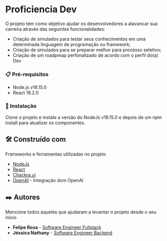 # Proficiencia Dev

 O projeto tem como objetivo ajudar os desenvolvedores a alavancar sua carreira através das seguintes funcionalidades: 
 
 * Criação de simulados para testar seus conhecimentos em uma determinada linguagem de programação ou framework;
 * Criação de simulados para se preparar melhor para processo seletivo;
 * Criação de um roadpmap perfonalizado de acordo com o perfil do(a) Dev


### 📋 Pré-requisitos

* Node.js v18.15.0
* React 18.2.0


### 🔧 Instalação

Clone o projeto e instale a versão do NodeJs v18.15.0 e depois de um npm install para atualizar os componentes.


## 🛠️ Construído com

Frameworks e ferramentas utilizadas no projeto

* [NodeJs](https://nodejs.org/en)  
* [React](https://react.dev/) 
* [Chackra.ui](https://chakra-ui.com/) 
* [OpenAI](https://platform.openai.com/) - Integração dom OpenAI


## ✒️ Autores

Mencione todos aqueles que ajudaram a levantar o projeto desde o seu início

* **Felipe Rosa** - [Software Engineer Fullstack](https://github.com/eufelipe)
* **Jéssica Nathany** - [Software Engineer Backend](https://github.com/JessicaNathany)

